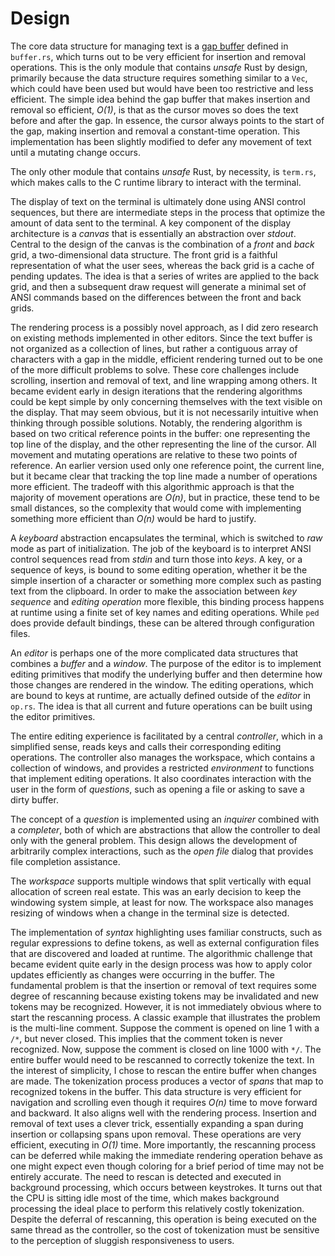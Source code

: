 # Design

The core data structure for managing text is a [gap buffer](https://en.wikipedia.org/wiki/Gap_buffer) defined in `buffer.rs`, which turns out to be very efficient for insertion and removal operations. This is the only module that contains _unsafe_ Rust by design, primarily because the data structure requires something similar to a `Vec`, which could have been used but would have been too restrictive and less efficient. The simple idea behind the gap buffer that makes insertion and removal so efficient, _O(1)_, is that as the cursor moves so does the text before and after the gap. In essence, the cursor always points to the start of the gap, making insertion and removal a constant-time operation. This implementation has been slightly modified to defer any movement of text until a mutating change occurs.

The only other module that contains _unsafe_ Rust, by necessity, is `term.rs`, which makes calls to the C runtime library to interact with the terminal.

The display of text on the terminal is ultimately done using ANSI control sequences, but there are intermediate steps in the process that optimize the amount of data sent to the terminal. A key component of the display architecture is a _canvas_ that is essentially an abstraction over _stdout_. Central to the design of the canvas is the combination of a _front_ and _back_ grid, a two-dimensional data structure. The front grid is a faithful representation of what the user sees, whereas the back grid is a cache of pending updates. The idea is that a series of writes are applied to the back grid, and then a subsequent draw request will generate a minimal set of ANSI commands based on the differences between the front and back grids.

The rendering process is a possibly novel approach, as I did zero research on existing methods implemented in other editors. Since the text buffer is not organized as a collection of lines, but rather a contiguous array of characters with a gap in the middle, efficient rendering turned out to be one of the more difficult problems to solve. These core challenges include scrolling, insertion and removal of text, and line wrapping among others. It became evident early in design iterations that the rendering algorithms could be kept simple by only concerning themselves with the text visible on the display. That may seem obvious, but it is not necessarily intuitive when thinking through possible solutions. Notably, the rendering algorithm is based on two critical reference points in the buffer: one representing the top line of the display, and the other representing the line of the cursor. All movement and mutating operations are relative to these two points of reference. An earlier version used only one reference point, the current line, but it became clear that tracking the top line made a number of operations more efficient. The tradeoff with this algorithmic approach is that the majority of movement operations are _O(n)_, but in practice, these tend to be small distances, so the complexity that would come with implementing something more efficient than _O(n)_ would be hard to justify.

A _keyboard_ abstraction encapsulates the terminal, which is switched to _raw_ mode as part of initialization. The job of the keyboard is to interpret ANSI control sequences read from _stdin_ and turn those into _keys_. A key, or a sequence of keys, is bound to some editing operation, whether it be the simple insertion of a character or something more complex such as pasting text from the clipboard. In order to make the association between _key sequence_ and _editing operation_ more flexible, this binding process happens at runtime using a finite set of key names and editing operations. While `ped` does provide default bindings, these can be altered through configuration files.

An _editor_ is perhaps one of the more complicated data structures that combines a _buffer_ and a _window_. The purpose of the editor is to implement editing primitives that modify the underlying buffer and then determine how those changes are rendered in the window. The editing operations, which are bound to keys at runtime, are actually defined outside of the _editor_ in `op.rs`. The idea is that all current and future operations can be built using the editor primitives.

The entire editing experience is facilitated by a central _controller_, which in a simplified sense, reads keys and calls their corresponding editing operations. The controller also manages the workspace, which contains a collection of windows, and provides a restricted _environment_ to functions that implement editing operations. It also coordinates interaction with the user in the form of _questions_, such as opening a file or asking to save a dirty buffer.

The concept of a _question_ is implemented using an _inquirer_ combined with a _completer_, both of which are abstractions that allow the controller to deal only with the general problem. This design allows the development of arbitrarily complex interactions, such as the _open file_ dialog that provides file completion assistance.

The _workspace_ supports multiple windows that split vertically with equal allocation of screen real estate. This was an early decision to keep the windowing system simple, at least for now. The workspace also manages resizing of windows when a change in the terminal size is detected.

The implementation of _syntax_ highlighting uses familiar constructs, such as regular expressions to define tokens, as well as external configuration files that are discovered and loaded at runtime. The algorithmic challenge that became evident quite early in the design process was how to apply color updates efficiently as changes were occurring in the buffer. The fundamental problem is that the insertion or removal of text requires some degree of rescanning because existing tokens may be invalidated and new tokens may be recognized. However, it is not immediately obvious where to start the rescanning process. A classic example that illustrates the problem is the multi-line comment. Suppose the comment is opened on line 1 with a `/*`, but never closed. This implies that the comment token is never recognized. Now, suppose the comment is closed on line 1000 with `*/`. The entire buffer would need to be rescanned to correctly tokenize the text. In the interest of simplicity, I chose to rescan the entire buffer when changes are made. The tokenization process produces a vector of _spans_ that map to recognized tokens in the buffer. This data structure is very efficient for navigation and scrolling even though it requires _O(n)_ time to move forward and backward. It also aligns well with the rendering process. Insertion and removal of text uses a clever trick, essentially expanding a span during insertion or collapsing spans upon removal. These operations are very efficient, executing in _O(1)_ time. More importantly, the rescanning process can be deferred while making the immediate rendering operation behave as one might expect even though coloring for a brief period of time may not be entirely accurate. The need to rescan is detected and executed in background processing, which occurs between keystrokes. It turns out that the CPU is sitting idle most of the time, which makes background processing the ideal place to perform this relatively costly tokenization. Despite the deferral of rescanning, this operation is being executed on the same thread as the controller, so the cost of tokenization must be sensitive to the perception of sluggish responsiveness to users.
